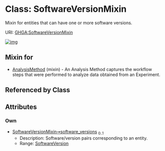 
# Class: SoftwareVersionMixin


Mixin for entities that can have one or more software versions.

URI: [GHGA:SoftwareVersionMixin](https://w3id.org/GHGA/SoftwareVersionMixin)


[![img](https://yuml.me/diagram/nofunky;dir:TB/class/[SoftwareVersion]<software_versions%200..1-++[SoftwareVersionMixin],[AnalysisMethod]uses%20-.->[SoftwareVersionMixin],[SoftwareVersion],[AnalysisMethod])](https://yuml.me/diagram/nofunky;dir:TB/class/[SoftwareVersion]<software_versions%200..1-++[SoftwareVersionMixin],[AnalysisMethod]uses%20-.->[SoftwareVersionMixin],[SoftwareVersion],[AnalysisMethod])

## Mixin for

 * [AnalysisMethod](AnalysisMethod.md) (mixin)  - An Analysis Method captures the workflow steps that were performed to analyze data obtained from an Experiment.

## Referenced by Class


## Attributes


### Own

 * [SoftwareVersionMixin➞software_versions](SoftwareVersionMixin_software_versions.md)  <sub>0..1</sub>
     * Description: Software/version pairs corresponding to an entity.
     * Range: [SoftwareVersion](SoftwareVersion.md)
